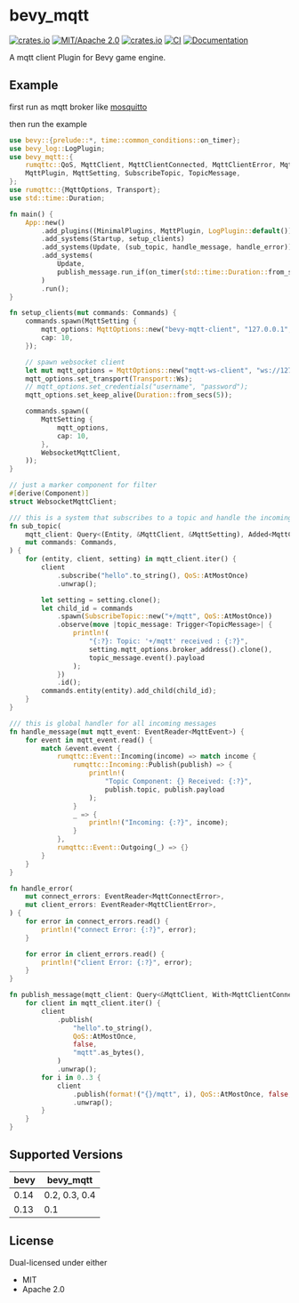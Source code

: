 # bevy_mqtt

[![crates.io](https://img.shields.io/crates/v/bevy_mqtt)](https://crates.io/crates/bevy_mqtt)
[![MIT/Apache 2.0](https://img.shields.io/badge/license-MIT%2FApache-blue.svg)](https://github.com/Seldom-SE/seldom_pixel#license)
[![crates.io](https://img.shields.io/crates/d/bevy_mqtt)](https://crates.io/crates/bevy_mqtt)
[![CI](https://github.com/foxzool/bevy_mqtt/workflows/CI/badge.svg)](https://github.com/foxzool/bevy_mqtt/actions)
[![Documentation](https://docs.rs/bevy_mqtt/badge.svg)](https://docs.rs/bevy_mqtt)

A mqtt client Plugin for Bevy game engine.

## Example

first run as mqtt broker like [mosquitto](https://mosquitto.org/)

then run the example

```rust
use bevy::{prelude::*, time::common_conditions::on_timer};
use bevy_log::LogPlugin;
use bevy_mqtt::{
    rumqttc::QoS, MqttClient, MqttClientConnected, MqttClientError, MqttConnectError, MqttEvent,
    MqttPlugin, MqttSetting, SubscribeTopic, TopicMessage,
};
use rumqttc::{MqttOptions, Transport};
use std::time::Duration;

fn main() {
    App::new()
        .add_plugins((MinimalPlugins, MqttPlugin, LogPlugin::default()))
        .add_systems(Startup, setup_clients)
        .add_systems(Update, (sub_topic, handle_message, handle_error))
        .add_systems(
            Update,
            publish_message.run_if(on_timer(std::time::Duration::from_secs(1))),
        )
        .run();
}

fn setup_clients(mut commands: Commands) {
    commands.spawn(MqttSetting {
        mqtt_options: MqttOptions::new("bevy-mqtt-client", "127.0.0.1", 1883),
        cap: 10,
    });

    // spawn websocket client
    let mut mqtt_options = MqttOptions::new("mqtt-ws-client", "ws://127.0.0.1:8080", 8080);
    mqtt_options.set_transport(Transport::Ws);
    // mqtt_options.set_credentials("username", "password");
    mqtt_options.set_keep_alive(Duration::from_secs(5));

    commands.spawn((
        MqttSetting {
            mqtt_options,
            cap: 10,
        },
        WebsocketMqttClient,
    ));
}

// just a marker component for filter
#[derive(Component)]
struct WebsocketMqttClient;

/// this is a system that subscribes to a topic and handle the incoming messages
fn sub_topic(
    mqtt_client: Query<(Entity, &MqttClient, &MqttSetting), Added<MqttClientConnected>>,
    mut commands: Commands,
) {
    for (entity, client, setting) in mqtt_client.iter() {
        client
            .subscribe("hello".to_string(), QoS::AtMostOnce)
            .unwrap();

        let setting = setting.clone();
        let child_id = commands
            .spawn(SubscribeTopic::new("+/mqtt", QoS::AtMostOnce))
            .observe(move |topic_message: Trigger<TopicMessage>| {
                println!(
                    "{:?}: Topic: '+/mqtt' received : {:?}",
                    setting.mqtt_options.broker_address().clone(),
                    topic_message.event().payload
                );
            })
            .id();
        commands.entity(entity).add_child(child_id);
    }
}

/// this is global handler for all incoming messages
fn handle_message(mut mqtt_event: EventReader<MqttEvent>) {
    for event in mqtt_event.read() {
        match &event.event {
            rumqttc::Event::Incoming(income) => match income {
                rumqttc::Incoming::Publish(publish) => {
                    println!(
                        "Topic Component: {} Received: {:?}",
                        publish.topic, publish.payload
                    );
                }
                _ => {
                    println!("Incoming: {:?}", income);
                }
            },
            rumqttc::Event::Outgoing(_) => {}
        }
    }
}

fn handle_error(
    mut connect_errors: EventReader<MqttConnectError>,
    mut client_errors: EventReader<MqttClientError>,
) {
    for error in connect_errors.read() {
        println!("connect Error: {:?}", error);
    }

    for error in client_errors.read() {
        println!("client Error: {:?}", error);
    }
}

fn publish_message(mqtt_client: Query<&MqttClient, With<MqttClientConnected>>) {
    for client in mqtt_client.iter() {
        client
            .publish(
                "hello".to_string(),
                QoS::AtMostOnce,
                false,
                "mqtt".as_bytes(),
            )
            .unwrap();
        for i in 0..3 {
            client
                .publish(format!("{}/mqtt", i), QoS::AtMostOnce, false, b"hello")
                .unwrap();
        }
    }
}


```

## Supported Versions

| bevy | bevy_mqtt     |
|------|---------------|
| 0.14 | 0.2, 0.3, 0.4 |
| 0.13 | 0.1           |

## License

Dual-licensed under either

- MIT
- Apache 2.0
